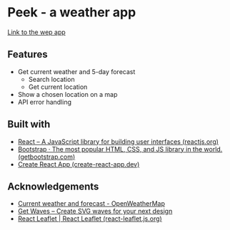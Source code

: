 # **Peek** - a weather app

[Link to the wep app](https://karltamm.github.io/Weather/)

## Features

- Get current weather and 5-day forecast
  - Search location
  - Get current location
- Show a chosen location on a map
- API error handling

## Built with

- [React – A JavaScript library for building user interfaces (reactjs.org)](https://reactjs.org/)
- [Bootstrap · The most popular HTML, CSS, and JS library in the world. (getbootstrap.com)](https://getbootstrap.com/)
- [Create React App (create-react-app.dev)](https://create-react-app.dev/)

## Acknowledgements

- [Сurrent weather and forecast - OpenWeatherMap](https://openweathermap.org/)
- [Get Waves – Create SVG waves for your next design](https://getwaves.io/)
- [React Leaflet | React Leaflet (react-leaflet.js.org)](https://react-leaflet.js.org/)
